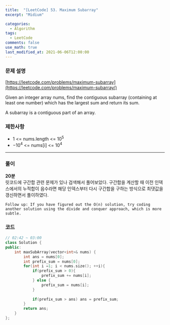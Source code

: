 ```yaml
---
title:  "[LeetCode] 53. Maximum Subarray"
excerpt: "Midium"

categories:
  - Algorithm
tags:
  - LeetCode
comments: false
use_math: true
last_modified_at: 2021-06-06T12:00:00
---
```

### 문제 설명
[https://leetcode.com/problems/maximum-subarray](https://leetcode.com/problems/maximum-subarray/)
  
Given an integer array nums, find the contiguous subarray (containing at least one number) which has the largest sum and return its sum.  
  
A subarray is a contiguous part of an array.  

### 제한사항
- 1 <= nums.length <= $10^5$
- $-10^4$ <= nums[i] <= $10^4$
  
---
### 풀이
**20분**  
릿코드에 구간합 관련 문제가 있나 검색해서 풀어보았다. 구간합을 계산할 때 이전 인덱스에서의 누적합이 음수라면 해당 인덱스부터 다시 구간합을 구하는 방식으로 최댓값을 갱신하면서 풀이하였다.  

```
Follow up: If you have figured out the O(n) solution, try coding another solution using the divide and conquer approach, which is more subtle.
```

### 코드
```c++
// 02:42 ~ 03:00
class Solution {
public:
    int maxSubArray(vector<int>& nums) {
        int ans = nums[0];
        int prefix_sum = nums[0];
        for(int i =1; i < nums.size(); ++i){
            if(prefix_sum > 0){
                prefix_sum += nums[i];
            } else {
                prefix_sum = nums[i];
            }
            
            if(prefix_sum > ans) ans = prefix_sum;
        }
        return ans;
    }
};
```